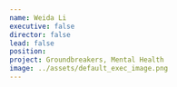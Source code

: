 ```yaml
---
name: Weida Li
executive: false
director: false
lead: false
position:  
project: Groundbreakers, Mental Health
image: ../assets/default_exec_image.png
---
```

